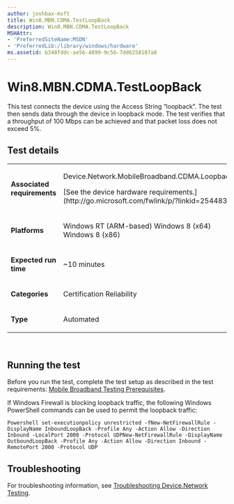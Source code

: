 ```yaml
---
author: joshbax-msft
title: Win8.MBN.CDMA.TestLoopBack
description: Win8.MBN.CDMA.TestLoopBack
MSHAttr:
- 'PreferredSiteName:MSDN'
- 'PreferredLib:/library/windows/hardware'
ms.assetid: b348fddc-ae56-4899-9c56-7dd6258107a8
---
```


# Win8.MBN.CDMA.TestLoopBack


This test connects the device using the Access String “loopback”. The test then sends data through the device in loopback mode. The test verifies that a throughput of 100 Mbps can be achieved and that packet loss does not exceed 5%.

## Test details


<table>
<colgroup>
<col width="50%" />
<col width="50%" />
</colgroup>
<tbody>
<tr class="odd">
<td><p><strong>Associated requirements</strong></p></td>
<td><p>Device.Network.MobileBroadband.CDMA.Loopback</p>
<p>[See the device hardware requirements.](http://go.microsoft.com/fwlink/p/?linkid=254483)</p></td>
</tr>
<tr class="even">
<td><p><strong>Platforms</strong></p></td>
<td><p>Windows RT (ARM-based) Windows 8 (x64) Windows 8 (x86)</p></td>
</tr>
<tr class="odd">
<td><p><strong>Expected run time</strong></p></td>
<td><p>~10 minutes</p></td>
</tr>
<tr class="even">
<td><p><strong>Categories</strong></p></td>
<td><p>Certification Reliability</p></td>
</tr>
<tr class="odd">
<td><p><strong>Type</strong></p></td>
<td><p>Automated</p></td>
</tr>
</tbody>
</table>

 

## Running the test


Before you run the test, complete the test setup as described in the test requirements: [Mobile Broadband Testing Prerequisites](mobile-broadband-testing-prerequisites.md).

If Windows Firewall is blocking loopback traffic, the following Windows PowerShell commands can be used to permit the loopback traffic:

``` syntax
Powershell set-executionpolicy unrestricted -fNew-NetFirewallRule -DisplayName InboundLoopBack -Profile Any -Action Allow -Direction Inbound -LocalPort 2000 -Protocol UDPNew-NetFirewallRule -DisplayName OutboundLoopBack -Profile Any -Action Allow -Direction Inbound -RemotePort 2000 -Protocol UDP
```

## Troubleshooting


For troubleshooting information, see [Troubleshooting Device.Network Testing](troubleshooting-devicenetwork-testing.md).

 

 






